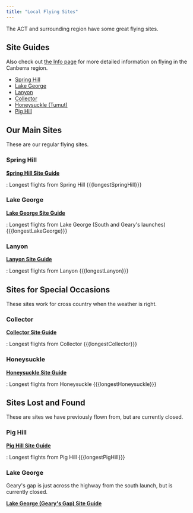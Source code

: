```yaml
---
title: "Local Flying Sites"
---
```

The ACT and surrounding region have some great flying sites.

## Site Guides

Also check out [the Info page](../) for more detailed information on flying in the Canberra region.

- [Spring Hill]
- [Lake George]
- [Lanyon]
- [Collector]
- [Honeysuckle (Tumut)]
- [Pig Hill]

## Our Main Sites

These are our regular flying sites.

### Spring Hill

**[Spring Hill Site Guide](https://siteguide.org.au/Sites/Spring%20Hill.html)**

: Longest flights from Spring Hill
{{{longestSpringHill}}}

### Lake George

**[Lake George Site Guide](https://siteguide.org.au/Sites/Lake%20George%20(South%20Launch).html)** 

: Longest flights from Lake George (South and Geary's launches)
{{{longestLakeGeorge}}}

### Lanyon

**[Lanyon Site Guide](https://siteguide.org.au/Sites/Lanyon.html)**

: Longest flights from Lanyon
{{{longestLanyon}}}

## Sites for Special Occasions

These sites work for cross country when the weather is right.

### Collector

**[Collector Site Guide](https://siteguide.org.au/Sites/Lake%20George%20(Collector).html)**

: Longest flights from Collector
{{{longestCollector}}}

### Honeysuckle

**[Honeysuckle Site Guide](https://siteguide.org.au/Sites/Honeysuckle.html)**

: Longest flights from Honeysuckle
{{{longestHoneysuckle}}}

## Sites Lost and Found

These are sites we have previously flown from, but are currently closed.

### Pig Hill

**[Pig Hill Site Guide](https://siteguide.org.au/Sites/Pig%20Hill.html)**

: Longest flights from Pig Hill
{{{longestPigHill}}}

### Lake George

Geary's gap is just across the highway from the south launch, but is currently closed.

**[Lake George (Geary's Gap) Site Guide](https://siteguide.org.au/Sites/Lake%20George%20(Geary's%20Gap).html)**

[Spring Hill]: https://siteguide.org.au/Sites/Spring%20Hill.html
[Lake George]: https://siteguide.org.au/Sites/Lake%20George%20(South%20Launch).html
[Lanyon]: https://siteguide.org.au/Sites/Lanyon.html
[Collector]: https://siteguide.org.au/Sites/Lake%20George%20(Collector).html
[Honeysuckle (Tumut)]: https://siteguide.org.au/Sites/Honeysuckle.html
[Pig Hill]: https://siteguide.org.au/Sites/Pig%20Hill.html
